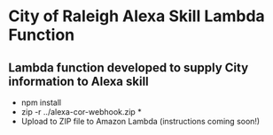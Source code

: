 # City of Raleigh Alexa Skill Lambda Function
## Lambda function developed to supply City information to Alexa skill
* npm install
* zip -r ../alexa-cor-webhook.zip *
* Upload to ZIP file to Amazon Lambda (instructions coming soon!)